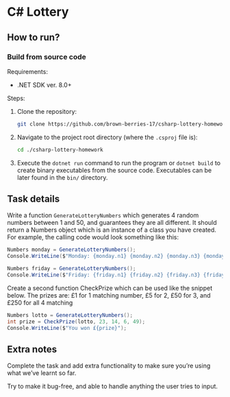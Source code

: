 # C# Lottery

## How to run?

### Build from source code

Requirements:

- .NET SDK ver. 8.0+

Steps:

1. Clone the repository:

   ```sh
   git clone https://github.com/brown-berries-17/csharp-lottery-homework
   ```

2. Navigate to the project root directory (where the `.csproj` file is):

    ```sh
    cd ./csharp-lottery-homework
    ```

3. Execute the `dotnet run` command to run the program or `dotnet build` to create binary executables from the source code. Executables can be later found in the `bin/` directory.

## Task details

Write a function `GenerateLotteryNumbers` which generates 4 random numbers between 1 and 50, and guarantees they are all different. It should return a Numbers object which is an instance of a class you have created. For example, the calling code would look something like this:

```cs
Numbers monday = GenerateLotteryNumbers();
Console.WriteLine($"Monday: {monday.n1} {monday.n2} {monday.n3} {monday.n4}");

Numbers friday = GenerateLotteryNumbers();
Console.WriteLine($"Friday: {friday.n1} {friday.n2} {friday.n3} {friday.n4}");
```

Create a second function CheckPrize which can be used like the snippet below. The prizes are: £1 for 1 matching number, £5 for 2, £50 for 3, and £250 for all 4 matching

```cs
Numbers lotto = GenerateLotteryNumbers();
int prize = CheckPrize(lotto, 23, 14, 6, 49);
Console.WriteLine($"You won £{prize}");
```

## Extra notes

Complete the task and add extra functionality to make sure you’re using what we’ve learnt so far.

Try to make it bug-free, and able to handle anything the user tries to input.